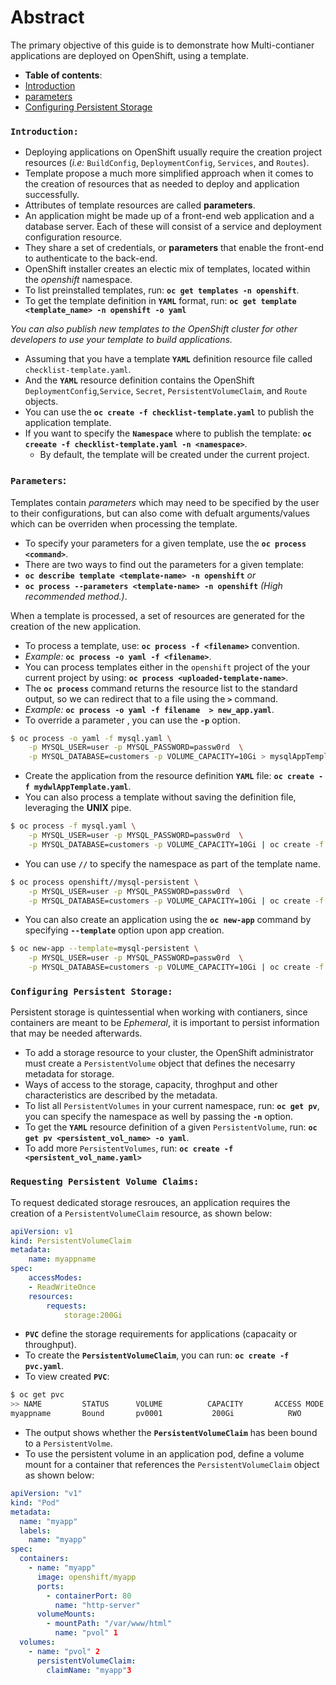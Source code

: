 # Abstract
The primary objective of this guide is to demonstrate how Multi-contianer applications are deployed on OpenShift, using a template.
-  **Table of contents**:
  - [Introduction](#introduction)
  - [parameters](#parameters)
  - [Configuring Persistent Storage](#configuring-persistent-storage)

### **`Introduction: `**
- Deploying applications on OpenShift usually require the creation project resources (*i.e:* `BuildConfig`, `DeploymentConfig`, `Services`, and `Routes`).
- Template propose a much more simplified approach when it comes to the creation of resources that as needed to deploy and application successfully.
- Attributes of template resources are called **parameters**.
- An application might be made up of a front-end web application and a database server. Each of these will consist of a service and deployment configuration resource.
- They share a set of credentials, or **parameters** that enable the front-end to authenticate to the back-end.
- OpenShift installer creates an electic mix of templates, located within the *openshift* namespace.
- To list preinstalled templates, run: **`oc get templates -n openshift`**.
- To get the template definition in **`YAML`** format, run: **`oc get template <template_name> -n openshift -o yaml`**

*You can also publish new templates to the OpenShift cluster for other developers to use your template to build applications.*
- Assuming that you have a template **`YAML`** definition resource file called `checklist-template.yaml`.
- And the **`YAML`** resource definition contains the OpenShift `DeploymentConfig`,`Service`, `Secret`, `PersistentVolumeClaim`, and `Route` objects.
- You can use the **`oc create -f checklist-template.yaml`** to publish the application template.
- If you want to specify the **`Namespace`** where to publish the template: **`oc creeate -f checklist-template.yaml -n <namespace>`**.
    - By default, the template will be created under the current project.

### **`Parameters`**:
Templates contain *parameters* which may need to be specified by the user to their configurations, but can also come with defualt arguments/values which can be overriden when processing the template.

- To specify your parameters for a given template, use the **`oc process <command>`**.
- There are two ways to find out the parameters for a given template:
- **`oc describe template <template-name> -n openshift`** 
        *or*
- **`oc process --parameters <template-name> -n openshift`** *(High recommended method.)*.

 When a template is processed, a set of resources are generated for the creation of the new application.
- To process a template, use: **`oc process -f <filename>`** convention.
- *Example:* **`oc process -o yaml -f <filename>`**.
- You can process templates either in the `openshift` project of the your current project by using: **`oc process <uploaded-template-name>`**.
- The **`oc process`** command returns the resource list to the standard output, so we can redirect that to a file using the **`>`** command.
- *Example:* **`oc process -o yaml -f filename  > new_app.yaml`**.
- To override a parameter , you can use the **`-p`** option.
```zsh
$ oc process -o yaml -f mysql.yaml \
    -p MYSQL_USER=user -p MYSQL_PASSWORD=passw0rd  \
    -p MYSQL_DATABASE=customers -p VOLUME_CAPACITY=10Gi > mysqlAppTemplate.yaml 
```
- Create the application from the resource definition **`YAML`** file: **`oc create -f mydwlAppTemplate.yaml`**.
- You can also process a template without saving the definition file, leveraging the **UNIX** pipe.
```zsh
$ oc process -f mysql.yaml \
    -p MYSQL_USER=user -p MYSQL_PASSWORD=passw0rd  \
    -p MYSQL_DATABASE=customers -p VOLUME_CAPACITY=10Gi | oc create -f -
```
- You can use **`//`** to specify the namespace as part of the template name.
```zsh
$ oc process openshift//mysql-persistent \
    -p MYSQL_USER=user -p MYSQL_PASSWORD=passw0rd  \
    -p MYSQL_DATABASE=customers -p VOLUME_CAPACITY=10Gi | oc create -f -
```
- You can also create an application using the **`oc new-app`** command by specifying **`--template`** option upon app creation.
```bash
$ oc new-app --template=mysql-persistent \
    -p MYSQL_USER=user -p MYSQL_PASSWORD=passw0rd  \
    -p MYSQL_DATABASE=customers -p VOLUME_CAPACITY=10Gi | oc create -f -
```

### **`Configuring Persistent Storage: `** 

Persistent storage is quintessential when working with contianers, since containers are meant to be *Ephemeral*, it is important to persist information that may be needed afterwards.

- To add a storage resource to your cluster, the OpenShift administrator must create a `PersistentVolume` object that defines the necesarry metadata for storage.
- Ways of access to the storage, capacity, throghput and other characteristics are described by the metadata.
- To list all `PersistentVolumes` in your current namespace, run: **`oc get pv`**, you can specify the namespace as well by passing the **`-n`** option.
- To get the **`YAML`** resource definition of a given `PersistentVolume`, run: **`oc get pv <persistent_vol_name> -o yaml`**.
- To add more `PersistentVolumes`, run: **`oc create -f <persistent_vol_name.yaml>`**


### **`Requesting Persistent Volume Claims: `**

To request dedicated storage resrouces, an application requires the creation of a `PersistentVolumeClaim` resource, as shown below:
```yaml
apiVersion: v1
kind: PersistentVolumeClaim
metadata:
    name: myappname
spec:
    accessModes:
    - ReadWriteOnce
    resources:
        requests:
            storage:200Gi
```
- **`PVC`** define the storage requirements for applications (capacaity or throughput).
- To create the **`PersistentVolumeClaim`**, you can run: **`oc create -f pvc.yaml`**.
- To view created **`PVC`**: 
```zsh
$ oc get pvc
>> NAME         STATUS      VOLUME          CAPACITY       ACCESS MODE          STORAGE CLASS             AGE
myappname       Bound       pv0001           200Gi            RWO                                         10s
```
- The output shows whether the **`PersistentVolumeClaim`** has been bound to a `PersistentVolme`.
- To use the persistent volume in an application pod, define a volume mount for a container that references the `PersistentVolumeClaim` object as shown below:
```yaml
apiVersion: "v1"
kind: "Pod"
metadata:
  name: "myapp"
  labels:
    name: "myapp"
spec:
  containers:
    - name: "myapp"
      image: openshift/myapp
      ports:
        - containerPort: 80
          name: "http-server"
      volumeMounts:
        - mountPath: "/var/www/html"
          name: "pvol" 1
  volumes:
    - name: "pvol" 2
      persistentVolumeClaim:
        claimName: "myapp"3
```




